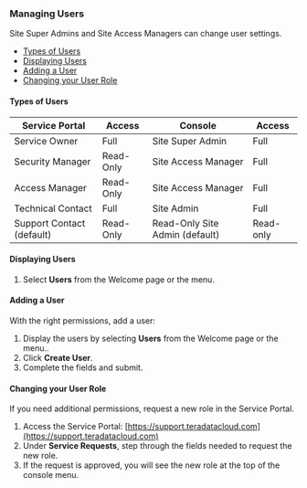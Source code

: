 ### Managing Users

Site Super Admins and Site Access Managers can change user settings.

- [Types of Users](#types-of-users)
- [Displaying Users](#displaying-users)
- [Adding a User](#adding-a-user)
- [Changing your User Role](#changing-your-user-role)

#### Types of Users

| Service Portal | Access | Console | Access |
|--|--|--|--|
| Service Owner | Full | Site Super Admin | Full |
| Security Manager | Read-Only | Site Access Manager  | Full |
| Access Manager | Read-Only | Site Access Manager | Full |
| Technical Contact | Full | Site Admin | Full |
| Support Contact (default) | Read-Only | Read-Only Site Admin (default) | Read-only |

#### Displaying Users

1. Select **Users** from the Welcome page or the menu.

#### Adding a User

With the right permissions, add a user:

1. Display the users by selecting **Users** from the Welcome page or the menu..
1. Click **Create User**.
1. Complete the fields and submit.

#### Changing your User Role

If you need additional permissions, request a new role in the Service Portal. 

1. Access the Service Portal: 
[https://support.teradatacloud.com](https://support.teradatacloud.com)
1. Under **Service Requests**, step through the fields needed to request the new role.
1. If the request is approved, you will see the new role at the top of the console menu.


